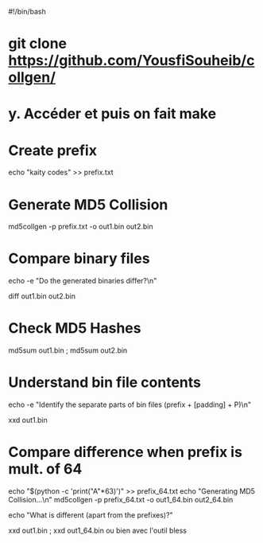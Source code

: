 #!/bin/bash
# git clone https://github.com/YousfiSouheib/collgen/
# y. Accéder et puis on fait make
# Create prefix #
echo "kaity codes" >> prefix.txt

# Generate MD5 Collision #
md5collgen -p prefix.txt -o out1.bin out2.bin

# Compare binary files #
echo -e "Do the generated binaries differ?\n"

diff out1.bin out2.bin

# Check MD5 Hashes #
md5sum out1.bin ; md5sum out2.bin

# Understand bin file contents #
echo -e "Identify the separate parts of bin files (prefix + [padding] + P)\n"

xxd out1.bin

# Compare difference when prefix is mult. of 64 #
echo "$(python -c 'print("A"*63)')" >> prefix_64.txt
echo "Generating MD5 Collision...\n"
md5collgen -p prefix_64.txt -o out1_64.bin out2_64.bin

echo "What is different (apart from the prefixes)?"

xxd out1.bin ; xxd out1_64.bin ou bien avec l'outil bless

